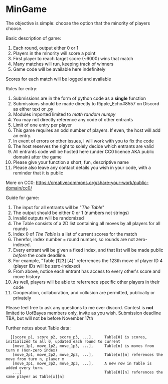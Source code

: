 # MinGame

The objective is simple: choose the option that the minority of players choose.

Basic description of game:
  1) Each round, output either 0 or 1
  2) Players in the minority will score a point
  3) First player to reach target score (~6000) wins that match
  4) Many matches will run, keeping track of winners
  5) Game code will be available here indefinitely

Scores for each match will be logged and available

Rules for entry:
  1) Submissions are in the form of python code as a **single** function 
  2) Submissions should be made directly to Ripple_Echo#8557 on Discord as either text or .py
  3) Modules imported limited to *math*  *random*  *numpy*
  4) You may not directly reference any code of other entrants
  5) Limit of one entry per player
  6) This game requires an odd number of players. If even, the host will add an entry.
  7) In event of errors or other issues, I will work with you to fix the code
  8) The host reserves the right to solely decide which entrants are valid
  9) All entrants code will be hosted here (under CC0 licence AKA public domain) after the game
  10) Please give your function a short, fun, descriptive name
  11) Please also leave any contact details you wish in your code, with a reminder that it is public
  
  More on CC0: https://creativecommons.org/share-your-work/public-domain/cc0/

Guide for game:
  1) The input for all entrants will be "*The Table*"
  2) The output should be either 0 or 1 (numbers not strings)
  3) Invalid outputs will be randomized
  4) The Table consists of a 2D list containing all moves by all players for all rounds
  5) Index 0 of *The Table* is a list of current scores for the match
  6) Therefor, index number = round number, so rounds are not zero-indexed.
  7) Every entrant will be given a fixed index, and that list will be made public *before* the code deadline.
  8) For example, "Table [123] [4]" referrences the 123th move of player ID 4 (player IDs will be zero-indexed)
  9) From above, notice each entrant has access to every other's score and move history
  10) As well, players will be able to referrence specific other players in their code
  11) Cooperation, collaboration, and collusion are permitted, publically or privately

Please feel free to ask any questions to me over discord.
Contest is **not** limited to UofBayes members only, invite as you wish.
Submission deadline TBA, but will not be before November 17th 


Further notes about Table data:
```
  [[score_p1, score_p2, score_p3, ...],     Table[0] is scores, initialized to all 0, updated each round to current
   [move_1p1, move_1p2, move_1p3, ...],     Table[n] is moves from turn n (non-zero index)
   [move_2p1, move_2p2, move_2p3, ...],     Table[n][m] references the move from turn n, player m
   [move_3p1, move_3p2, move_3p3, ...],     A new row in Table is added every turn.
   ...]                                     Table[0][n] references the same player as Table[x][n]
                                  
 ```
